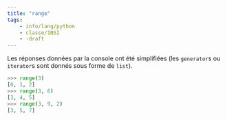 ```yaml
---
title: "range"
tags:
    - info/lang/python
    - classe/1NSI
    - -draft
---
```


Les réponses données par la console ont été
simplifiées (les `generator`s ou `iterator`s
sont donnés sous forme de `list`).

```python
>>> range(3)
[0, 1, 2]
>>> range(3, 6)
[3, 4, 5]
>>> range(3, 9, 2)
[3, 5, 7]
```
